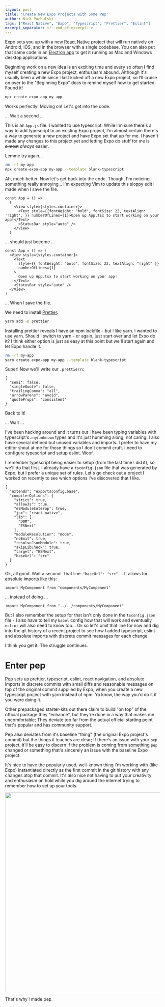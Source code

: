 ```yaml
---
layout: post
title: "Create New Expo Projects with Some Pep"
author: Nick Pachulski
tags: ["React Native", "Expo", "Typescript", "Prettier", "Eslint"]
excerpt_separator: <!--end-of-excerpt-->
---
```


[Expo](https://expo.dev) sets you up with a new [React Native](https://reactnative.dev) project that will run natively on Android, iOS, and in the browser with a single codebase.
You can also put that same code in an [Electron app](https://www.electronjs.org) to get it running as Mac and Windows desktop applications. <!--end-of-excerpt-->

Beginning work on a new idea is an exciting time and every so often I find myself creating a new Expo project, enthusiasm abound.
Although it's usually been a while since I last kicked off a new Expo project, so I'll cruise on over to the "Beginning Expo" docs to remind myself how to get started. Found it!

```bash
npx create-expo-app my-app
```

Works perfectly! Moving on! Let's get into the code.

... Wait a second ...

This is an `App.js` file.
I wanted to use typescript.
While I'm sure there's a way to add typescript to an existing Expo project, I'm almost certain there's a way to generate a new project and have Expo set that up for me.
I haven't made any changes to this project yet and letting Expo do stuff for me is ~~almost~~ _always_ easier.

Lemme try again...

```bash
rm -rf my-app
npx create-expo-app my-app --template blank-typescript
```

Ah, much better. Now let's get back into the code.
Though, I'm noticing something really annoying...
I'm expecting Vim to update this sloppy edit I made when I save the file.

<!-- {% raw %} -->
```
const App = () =>
  (
    <View style={styles.container}>
      <Text style={{fontWeight: 'bold', fontSize: 22, textAlign: 'right', }} numberOfLines={1}>Open up App.tsx to start working on your app!</Text>
      <StatusBar style="auto" />
    </View>
  )
```
<!-- {% endraw %} -->

... should just become ...

<!-- {% raw %} -->
```
const App = () => (
  <View style={styles.container}>
    <Text
      style={{ fontWeight: "bold", fontSize: 22, textAlign: "right" }}
      numberOfLines={1}
    >
      Open up App.tsx to start working on your app!
    </Text>
    <StatusBar style="auto" />
  </View>
)
```
<!-- {% endraw %} -->

... When I save the file.

We need to install [Prettier](https://prettier.io).

```bash
yarn add -D prettier
```

Installing prettier reveals I have an npm lockfile - but I like yarn.
I wanted to use yarn.
Should I switch to yarn - or again, just start over and let Expo do it?
I think either option is just as easy at this point but we'll start again and let Expo handle it.

```bash
rm -rf my-app
yarn create expo-app my-app --template blank-typescript
```

Super! Now we'll write our `.prettierrc`

```
{
  "semi": false,
  "singleQuote": false,
  "trailingComma": "all",
  "arrowParens": "avoid",
  "quoteProps": "consistent"
}
```

Back to it!

... Wait ...

I've been hacking around and it turns out I have been typing variables with typescript's `any`/`unknown` types and it's just humming along, not caring. I also have several defined but unused variables and imports. I prefer to have my editor shout at me for those things so I don't commit cruft. I need to configure typescript and setup eslint. Woof.

I remember typescript being easier to setup (from the last time I did it), so we'll do that first.
I already have a `tsconfig.json` file that was generated by Expo, but I prefer a unique set of rules.
Let's go check out a project I worked on recently to see which options I've discovered that I like.

```
{
  "extends": "expo/tsconfig.base",
  "compilerOptions": {
    "strict": true,
    "allowJs": true,
    "esModuleInterop": true,
    "jsx": "react-native",
    "lib": [
      "DOM",
      "ESNext"
    ],
    "moduleResolution": "node",
    "noEmit": true,
    "resolveJsonModule": true,
    "skipLibCheck": true,
    "target": "ESNext",
    "baseUrl": "src"
  }
}
```

Ok, all good. Wait a second. That line: `"baseUrl": "src"` ... It allows for absolute imports like this:

```
import MyComponent from "components/MyComponent"
```

... instead of doing ...

```
import MyComponent from "../../components/MyComponent"
```

But I also remember the setup for that isn't only done in the `tsconfig.json` file - I also have to tell my `babel` config how that will work and eventually `eslint` will also need to know too... Ok so let's omit that line for now and dig into the git history of a recent project to see how I added typescript, eslint and absolute imports with discrete commit messages for each change.

I think you get it.
The struggle continues.

# Enter pep

[Pep](https://github.com/pachun/pep) sets up prettier, typescript, eslint, react navigation, and absolute imports in discrete commits with small diffs and reasonable messages on top of the original commit supplied by Expo, when you create a new typescript project with yarn instead of npm.
Ya know, the way you'd do it if you were doing it.

Other prepackaged starter-kits out there claim to build "on top" of the official package they "enhance", but they're done in a way that makes me uncomfortable; They deviate too far from the actual official starting point that's popular and has community support.

Pep also deviates from it's baseline "thing" (the original Expo project's commit) but the things it touches are clear; If there's an issue with your `pep` project, it'll be easy to discern if the problem is coming from something `pep` changed or something that's sincerely an issue with the baseline Expo project.

It's nice to have the popularly used, well-known thing I'm working with (like Expo) instantiated directly as the first commit in the git history with any changes atop that commit.
It's also nice not having to put your creativity and enthusiasm on hold while you dig around the internet trying to remember how to set up your tools.

<img src="https://i.imgur.com/XlEyADo.png" width="650"/>

That's why I made pep.
